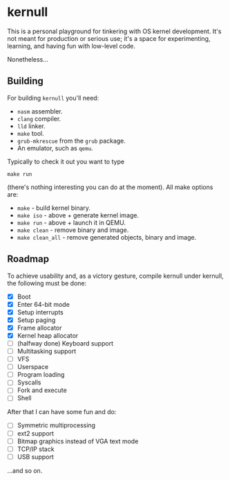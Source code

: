 # kernull
This is a personal playground for tinkering with OS kernel development. It's not meant for production or serious use; it's a space for experimenting, learning, and having fun with low-level code.

Nonetheless...
## Building
For building `kernull` you'll need:
- `nasm` assembler.
- `clang` compiler.
- `lld` linker.
- `make` tool.
- `grub-mkrescue` from the `grub` package.
- An emulator, such as `qemu`.

Typically to check it out you want to type
```
make run
```
(there's nothing interesting you can do at the moment). All make options are:
- `make` - build kernel binary.
- `make iso` - above + generate kernel image.
- `make run` - above + launch it in QEMU.
- `make clean` - remove binary and image.
- `make clean_all` - remove generated objects, binary and image.

## Roadmap
To achieve usability and, as a victory gesture, compile kernull under kernull, the following must be done:
- [x] Boot
- [x] Enter 64-bit mode
- [x] Setup interrupts
- [x] Setup paging
- [x] Frame allocator
- [x] Kernel heap allocator
- [ ] (halfway done) Keyboard support
- [ ] Multitasking support
- [ ] VFS
- [ ] Userspace
- [ ] Program loading
- [ ] Syscalls
- [ ] Fork and execute
- [ ] Shell

After that I can have some fun and do:
- [ ] Symmetric multiprocessing
- [ ] ext2 support
- [ ] Bitmap graphics instead of VGA text mode
- [ ] TCP/IP stack
- [ ] USB support

...and so on.
